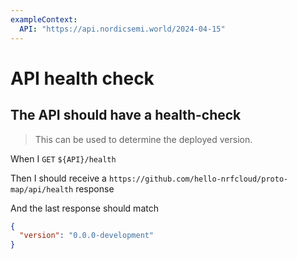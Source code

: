 ```yaml
---
exampleContext:
  API: "https://api.nordicsemi.world/2024-04-15"
---
```


# API health check

## The API should have a health-check

> This can be used to determine the deployed version.

When I `GET` `${API}/health`

Then I should receive a `https://github.com/hello-nrfcloud/proto-map/api/health`
response

And the last response should match

```json
{
  "version": "0.0.0-development"
}
```
